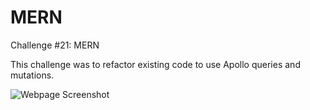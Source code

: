 # MERN
Challenge #21: MERN

This challenge was to refactor existing code to use Apollo queries and mutations.

![Webpage Screenshot](.assets/images/screenshot.png)
